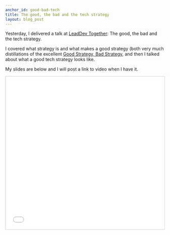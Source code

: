 ```yaml
---
anchor_id: good-bad-tech
title: The good, the bad and the tech strategy
layout: blog_post
---
```


Yesterday, I delivered a talk at [LeadDev Together](https://events.leaddev.com/2022-S3-articulating-strategy): The good, the bad and the tech strategy.

I covered what strategy is and what makes a good strategy (both very much distillations of the excellent [Good Strategy, Bad Strategy](/jfdi/good-strategy-bad-strategy.html), and then I talked about what a good tech strategy looks like.

My slides are below and I will post a link to video when I have it.

<iframe src="//www.slideshare.net/slideshow/embed_code/key/kheCNvLct8Hk5u" width="595" height="485" frameborder="0" marginwidth="0" marginheight="0" scrolling="no" style="border:1px solid #CCC; border-width:1px; margin-bottom:5px; max-width: 100%;" allowfullscreen> </iframe> <div style="margin-bottom:5px"> </div>
